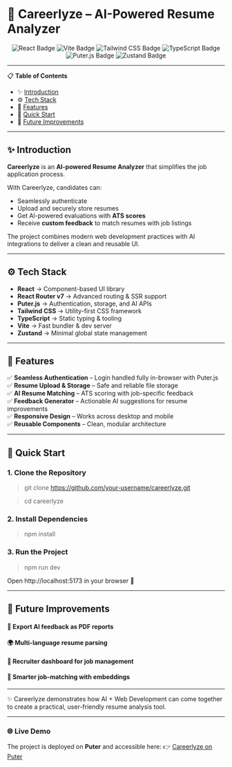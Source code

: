 # 📄 Careerlyze – AI-Powered Resume Analyzer

<p align="center">
  <img src="https://img.shields.io/badge/React-61DAFB?style=for-the-badge&logo=react&logoColor=black" alt="React Badge"/>
  <img src="https://img.shields.io/badge/Vite-646CFF?style=for-the-badge&logo=vite&logoColor=white" alt="Vite Badge"/>
  <img src="https://img.shields.io/badge/Tailwind_CSS-06B6D4?style=for-the-badge&logo=tailwind-css&logoColor=white" alt="Tailwind CSS Badge"/>
  <img src="https://img.shields.io/badge/TypeScript-3178C6?style=for-the-badge&logo=typescript&logoColor=white" alt="TypeScript Badge"/>
  <img src="https://img.shields.io/badge/Puter.js-F5784C?style=for-the-badge&logo=puter&logoColor=white" alt="Puter.js Badge"/>
  <img src="https://img.shields.io/badge/Zustand-222222?style=for-the-badge&logo=zustand&logoColor=white" alt="Zustand Badge"/>
</p>

---


📋 **Table of Contents**

* ✨ [Introduction](#-introduction)
* ⚙️ [Tech Stack](#️-tech-stack)
* 🔋 [Features](#-features)
* 🤸 [Quick Start](#-quick-start)
* 🚀 [Future Improvements](#-future-improvements)

---

## ✨ Introduction

**Careerlyze** is an **AI-powered Resume Analyzer** that simplifies the job application process.

With Careerlyze, candidates can:

* Seamlessly authenticate
* Upload and securely store resumes
* Get AI-powered evaluations with **ATS scores**
* Receive **custom feedback** to match resumes with job listings

The project combines modern web development practices with AI integrations to deliver a clean and reusable UI.

---

## ⚙️ Tech Stack

* **React** → Component-based UI library
* **React Router v7** → Advanced routing & SSR support
* **Puter.js** → Authentication, storage, and AI APIs
* **Tailwind CSS** → Utility-first CSS framework
* **TypeScript** → Static typing & tooling
* **Vite** → Fast bundler & dev server
* **Zustand** → Minimal global state management

---

## 🔋 Features

✅ **Seamless Authentication** – Login handled fully in-browser with Puter.js  
✅ **Resume Upload & Storage** – Safe and reliable file storage  
✅ **AI Resume Matching** – ATS scoring with job-specific feedback  
✅ **Feedback Generator** – Actionable AI suggestions for resume improvements  
✅ **Responsive Design** – Works across desktop and mobile  
✅ **Reusable Components** – Clean, modular architecture

---

## 🤸 Quick Start

### 1. Clone the Repository

> git clone https://github.com/your-username/careerlyze.git

> cd careerlyze

### 2. Install Dependencies
   >npm install

### 3. Run the Project
   > npm run dev


Open http://localhost:5173
in your browser 🚀

---

## 🚀 Future Improvements

#### 📑 Export AI feedback as PDF reports

#### 🌍 Multi-language resume parsing

#### 🏢 Recruiter dashboard for job management

#### 🤖 Smarter job-matching with embeddings

---

✨ Careerlyze demonstrates how AI + Web Development can come together to create a practical, user-friendly resume analysis tool.

---

### 🌐 Live Demo

The project is deployed on **Puter** and accessible here:
👉 [Careerlyze on Puter](https://puter.com/app/careerlyze-an-ai-resume-analyzer)
